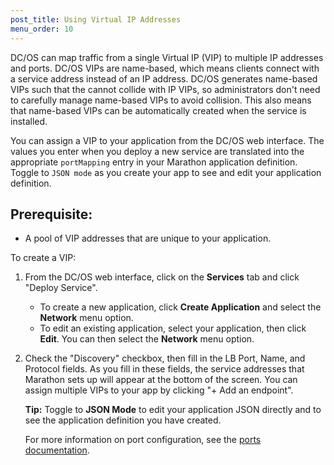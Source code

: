 ```yaml
---
post_title: Using Virtual IP Addresses
menu_order: 10
---
```

DC/OS can map traffic from a single Virtual IP (VIP) to multiple IP addresses and ports. DC/OS VIPs are name-based, which means clients connect with a service address instead of an IP address. DC/OS generates name-based VIPs such that the cannot collide with IP VIPs, so administrators don't need to carefully manage name-based VIPs to avoid collision. This also means that name-based VIPs can be automatically created when the service is installed.

You can assign a VIP to your application from the DC/OS web interface. The values you enter when you deploy a new service are translated into the appropriate `portMapping` entry in your Marathon application definition. Toggle to `JSON mode` as you create your app to see and edit your application definition.

## Prerequisite:

*   A pool of VIP addresses that are unique to your application.

To create a VIP:

1.  From the DC/OS web interface, click on the **Services** tab and click "Deploy Service".

    *   To create a new application, click **Create Application** and select the **Network** menu option.
    *   To edit an existing application, select your application, then click **Edit**. You can then select the **Network** menu option.

2.  Check the "Discovery" checkbox, then fill in the LB Port, Name, and Protocol fields. As you fill in these fields, the service addresses that Marathon sets up will appear at the bottom of the screen. You can assign multiple VIPs to your app by clicking "+ Add an endpoint".

    **Tip:** Toggle to **JSON Mode** to edit your application JSON directly and to see the application definition you have created.

    For more information on port configuration, see the [ports documentation][1].

 [1]: http://mesosphere.github.io/marathon/docs/ports.html
